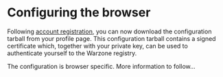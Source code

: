 Configuring the browser
=======================

Following [account registration](/#/help/register), you can now download the configuration tarball
from your profile page. This configuration tarball contains a signed certificate which, together
with your private key, can be used to authenticate yourself to the Warzone registry.

The configuration is browser specific. More information to follow...

